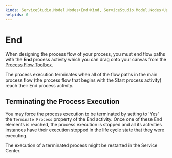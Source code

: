 ```yaml
---
kinds: ServiceStudio.Model.Nodes+End+Kind, ServiceStudio.Model.Nodes+UpdateScreen+Kind
helpids: 0
---
```


# End

When designing the process flow of your process, you must end flow paths with the **End** process activity which you can drag onto your canvas from the [Process Flow Toolbox](<../../../develop/processes/process-flow/process-flow-toolbox.md>).

<div class="info" markdown="1">

The process execution terminates when all of the flow paths in the main process flow (the process flow that begins with the Start process activity) reach their End process activity.

</div>

## Terminating the Process Execution

You may force the process execution to be terminated by setting to 'Yes' the `Terminate Process` property of the End activity. Once one of these End elements is reached, the process execution is stopped and all its activities instances have their execution stopped in the life cycle state that they were executing.

<div class="info" markdown="1">

The execution of a terminated process might be restarted in the Service Center.

</div>



